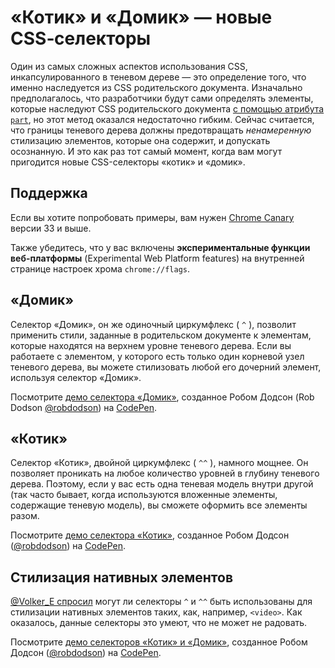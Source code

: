 «Котик» и «Домик» — новые CSS‑селекторы
==========================================================

Один из самых сложных аспектов использования CSS, инкапсулированного в теневом 
дереве — это определение того, что именно наследуется из CSS 
родительского документа. Изначально предполагалось, что разработчики будут сами
определять элементы, которые наследуют CSS родительского документа 
[с помощью атрибута `part`][1], но этот метод оказался недостаточно гибким.
Сейчас считается, что границы теневого дерева должны предотвращать *ненамеренную* 
стилизацию элементов, которые она содержит, и допускать осознанную. 
И это как раз тот самый момент, когда вам могут пригодится новые CSS-селекторы «котик» и «домик».

## Поддержка

Если вы хотите попробовать примеры, вам нужен [Chrome Canary][3]
версии 33 и выше.

Также убедитесь, что у вас включены **экспериментальные функции веб-платформы** 
(Experimental Web Platform features) на внутренней странице настроек хрома `chrome://flags`.

## «Домик»

Селектор «Домик», он же одиночный циркумфлекс ( `^` ), позволит применить стили, 
заданные в родительском документе к элементам, которые находятся на верхнем 
уровне теневого дерева. Если вы работаете с элементом, у которого есть только один 
корневой узел теневого дерева, вы можете стилизовать любой его дочерний элемент, 
используя селектор «Домик».

Посмотрите [демо селектора «Домик»][4], созданное Робом Додсон (Rob Dodson
[@robdodson][5]) на [CodePen][6].


## «Котик»

Селектор «Котик», двойной циркумфлекс ( `^^` ), намного мощнее. Он позволяет
проникать на любое количество уровней в глубину теневого дерева. Поэтому, если у вас
есть одна теневая модель внутри другой (так часто бывает, когда используются вложенные элементы, 
содержащие теневую модель), вы сможете оформить все элементы разом.

Посмотрите [демо селектора «Котик»][7], созданное Робом Додсон ([@robdodson][5]) на
[CodePen][6].


## Стилизация нативных элементов

[@Volker_E спросил][8] могут ли селекторы `^` и `^^` быть использованы для
стилизации нативных элементов таких, как, например, `<video>`. Как оказалось, 
данные селекторы это умеют, что не может не радовать.

Посмотрите [демо селекторов «Котик» и «Домик»][9], созданное Робом Додсон
([@robdodson][5]) на [CodePen][6].


[1]: http://robdodson.me/blog/2013/08/29/shadow-dom-styles-cont-dot#parts
[3]: https://www.google.com/intl/en/chrome/browser/canary.html
[4]: http://codepen.io/robdodson/pen/EhIax
[5]: http://codepen.io/robdodson
[6]: http://codepen.io
[7]: http://codepen.io/robdodson/pen/wFqJg
[8]: https://twitter.com/Volker_E/status/401202275009310722
[9]: http://codepen.io/robdodson/pen/iaJHd
